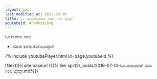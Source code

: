 ```yaml
---
layout: post
last_modified_at: 2021-03-30
title: ಓಂ ದಾಮೋದರಾಯ ನಮಃ ೧೦೮ ಟೈಮ್ಸ್
youtubeId: 4PbVkzzL6rQ
---
```

 
 
 ಓಂ ಗುಹೆಯ ನಮಃ  
 
 -  ಯಾರು ತಲೆಮರೆಸಿಕೊಂಡಿದ್ದಾರೆ 
 
  
 
  
 
 
 
 
 
 


{% include youtubePlayer.html id=page.youtubeId %}
 
[Next]({{ site.baseurl }}{% link  split2/_posts/2016-07-14-ಓಂ ಮಹಾತಪಸ್ ನಮಃ ೧೦೮ ಟೈಮ್ಸ್.md%})
 
